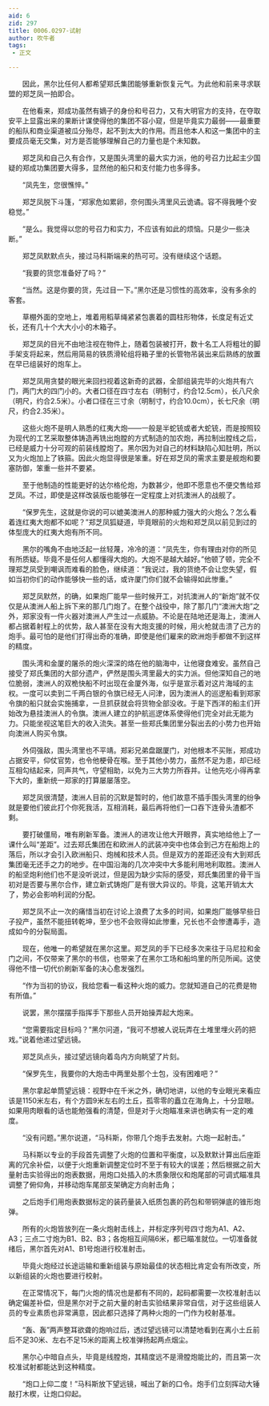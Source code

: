 ```yaml
---
aid: 6
zid: 297
title: 0006.0297-试射
author: 吹牛者
tags: 
 - 正文

---
```




　　因此，黑尔比任何人都希望郑氏集团能够重新恢复元气。为此他和前来寻求联盟的郑芝凤一拍即合。

　　在他看来，郑成功虽然有嫡子的身份和号召力，又有大明官方的支持，在夺取安平上显露出来的果断计谋使得他的集团不容小窥，但是毕竟实力最弱——最重要的船队和商业渠道被瓜分殆尽，起不到太大的作用。而且他本人和这一集团中的主要成员毫无交集，对方是否能够理解自己的力量也是个未知数。

　　郑芝凤和自己久有合作，又是围头湾里的最大实力派，他的号召力比起主少国疑的郑成功集团要大得多，显然他的船只和支付能力也多得多。

　　“凤先生，您很憔悴。”

　　郑芝凤脱下斗篷，“郑家危如累卵，奈何围头湾里风云诡谲。容不得我睡个安稳觉。”

　　“是么。我觉得以您的号召力和实力，不应该有如此的烦恼。只是少一些决断。”

　　郑芝凤默默点头，接过马科斯端来的热可可。没有继续这个话题。

　　“我要的货您准备好了吗？”

　　“当然。这是你要的货，先过目一下。”黑尔还是习惯性的高效率，没有多余的客套。

　　草棚外面的空地上，堆着用稻草绳紧紧包裹着的圆柱形物体，长度足有近丈长，还有几十个大大小小的木箱子。

　　郑芝凤的目光不由地注视在物件上，随着包装被打开，数十名工人将粗壮的脚手架支将起来，然后用简易的铁质滑轮组将箱子里的长管物吊装出来后熟练的放置在早已组装好的炮车上。

　　郑芝凤用贪婪的眼光来回扫视着这新奇的武器，全部组装完毕的火炮共有六门，两门大的四门小的。大者口径在四寸左右（明制寸，约合12.5cm），长八尺余（明尺，约合2.5米）。小者口径在三寸余（明制寸，约合10.0cm），长七尺余（明尺，约合2.35米）。

　　这些火炮不是明人熟悉的红夷大炮——一般是半蛇铳或者大蛇铳，而是按照较为现代的工艺采取整体铸造再铣出炮膛的方式制造的加农炮，再拉制出膛线之后，已经是威力十分可观的前装线膛炮了。黑尔因为对自己的材料缺陷心知肚明，所以又为火炮加上了铁箍。因此火炮显得很是笨重。好在郑芝凤的需求主要是舰炮和要塞防御，笨重一些并不要紧。

　　至于他制造的性能更好的达尔格伦炮，为数甚少，他即不愿意也不便交售给郑芝凤。不过，即使是这样改装版也能够在一定程度上对抗澳洲人的战舰了。

　　“保罗先生，这就是你说的可以媲美澳洲人的那种威力强大的火炮么？怎么看着连红夷大炮都不如呢？”郑芝凤狐疑道，毕竟眼前的火炮和郑芝凤以前见到过的体型庞大的红夷大炮有所不同。

　　黑尔的嘴角不由地泛起一丝轻蔑，冷冷的道：“凤先生，你有理由对你的所见有所质疑。毕竟不是任何人都懂得大炮的。大炮不是越大越好。”他顿了顿，完全不理郑芝凤受到嘲讽而难看的脸色，继续道：“我说过，我的货绝不会让您失望，假如当初你们的动作能够快一些的话，或许厦门你们就不会输得如此惨重。”

　　郑芝凤默然，的确，如果炮厂能早一些时候开工，对抗澳洲人的“新炮”就不仅仅是从澳洲人船上拆下来的那几门炮了。在整个战役中，除了那几门“澳洲大炮”之外，郑家没有一件火器对澳洲人产生过一点威胁。不论是在陆地还是海上，澳洲人都占据着射程上的优势，敌人甚至在没有大炮支援的时候，用火枪就击溃了己方的炮手。最可怕的是他们打得出奇的准确，即使是他们雇来的欧洲炮手都做不到这样的精度。

　　围头湾和金厦的屠杀的炮火深深的烙在他的脑海中，让他寝食难安。虽然自己接受了郑氏集团的大部分遗产，俨然是围头湾里最大的实力派。但他深知自己的地位脆弱，澳洲人的双桅快船不时出现在金厦外海，似乎是宣示着对这片海域的主权。一度可以卖到二千两白银的令旗已经无人问津，因为澳洲人的巡逻船看到郑家令旗的船只就会实施捕拿，一旦抓获就会将货物全部没收。于是下西洋的船主们开始改为悬挂澳洲人的令旗。澳洲人建立的护航巡逻体系使得他们完全对此无能为力。只能坐视这笔巨大的收入流失。甚至一些郑氏集团里分裂出去的小势力也开始向澳洲人购买令旗。

　　外伺强敌，围头湾里也不平靖。郑彩兄弟盘踞厦门，对他根本不买账，郑成功占据安平，仰仗官势，也令他梗骨在喉。至于其他小势力，虽然不足为患，却已经互相勾结起来，同声共气，守望相助，以免为三大势力所吞并。让他先吃小得再拿下大的，重新统一郑家的打算屡屡落空。

　　郑芝凤很清楚，澳洲人目前的沉默是暂时的，他们故意不插手围头湾里的纷争就是要他们彼此打个你死我活，互相消耗，最后再将他们一口吞下连骨头渣都不剩。

　　要打破僵局，唯有刷新军备。澳洲人的进攻让他大开眼界，真实地给他上了一课什么叫“差距”。过去郑氏集团在和欧洲人的武装冲突中也体会到己方在船炮上的落后，所以才会引入欧洲船只、炮械和技术人员。但是双方的差距还没有大到郑氏集团毫无还手之力的地步。在中国沿海的几次冲突中大多能利用地利取胜。澳洲人的船坚炮利他们也不是没听说过，但是因为缺少实际的感受，郑氏集团里的骨干当初对是否要与黑尔合作，建立新式铸炮厂是有很大异议的。毕竟，这笔开销太大了，势必会影响利润的分配。

　　郑芝凤不止一次的痛惜当初在讨论上浪费了太多的时间，如果炮厂能够早些日子投产，虽然不能扭转乾坤，至少也不会败得如此惨重，兄长也不会惨遭毒手，造成如今的分裂局面。

　　现在，他唯一的希望就在黑尔这里。郑芝凤的手下已经多次来往于马尼拉和金门之间，不仅带来了黑尔的书信，也带来了在黑尔工场和船坞里的所见所闻。这使得他不惜一切代价刷新军备的决心愈发强烈。

　　“作为当初的协议，我给您看一看这种火炮的威力。您就知道自己的花费是物有所值。”

　　说罢，黑尔摆摆手指挥手下那些人员开始操弄起大炮来。

　　“您需要指定目标吗？”黑尔问道，“我可不想被人说玩弄在土堆里埋火药的把戏。”说着他递过望远镜。

　　郑芝凤点头，接过望远镜向着岛内方向眺望了片刻。

　　“保罗先生，我要你的大炮击中两里处那个土包，没有困难吧？”

　　黑尔拿起单筒望远镜：视野中在千米之外，确切地讲，以他的专业眼光来看应该是1150米左右，有个方圆9米左右的土丘，孤零零的矗立在海角上，十分显眼。如果用肉眼看的话也能勉强看的清楚，但是对于火炮瞄准来讲也确实有一定的难度。

　　“没有问题。”黑尔说道，“马科斯，你带几个炮手去发射。六炮一起射击。”

　　马科斯以专业的手段首先调整了火炮的位置和平衡度，以及默默计算出后座距离的冗余补偿，以便于火炮重新调整定位时不至于有较大的误差；然后根据之前大量射击实验得出的炮表数据，用炮口处插入的木质象限仪和炮尾部的可调式瞄准具调整了俯仰角，并移动炮车尾部支架确定方向射击角；

　　之后炮手们用炮表数据标定的装药量装入纸质包裹的药包和带铜弹底的锥形炮弹。

　　所有的火炮皆放列在一条火炮射击线上，并标定序列号四寸炮为A1、A2、A3；三点二寸炮为B1、B2、B3；各炮相互间隔6米，都已瞄准就位。一切准备就绪后，黑尔首先对A1、B1号炮进行校准射击。

　　毕竟火炮经过长途运输和重新组装与原始最佳的状态相比肯定会有所改变，所以新组装的火炮也要进行校射。

　　在正常情况下，每门火炮的情况也是都有不同的，起码都需要一次校准射击以确定偏差补偿，但是黑尔对于之前大量的射击实验结果非常自信，对于这些组装人员的专业素质也非常满意，因此都只选择了两种火炮的一门作为校射基准。

　　“轰、轰”两声整耳欲聋的炮响过后，透过望远镜可以清楚地看到在离小土丘前后不足30米、左右不足15米的距离上校准弹扬起两点烟尘。

　　黑尔心中暗自点头，毕竟是线膛炮，其精度远不是滑膛炮能比的，而且第一次校准试射都能达到这种精度。

　　“炮口上仰二度！”马科斯放下望远镜，喊出了新的口令。炮手们立刻挥动大锤敲打木楔，让炮口仰起。


